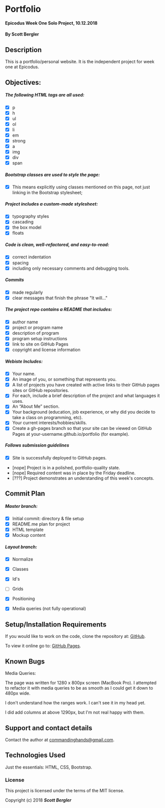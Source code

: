 # Portfolio

#### Epicodus Week One Solo Project, 10.12.2018

#### By Scott Bergler

## Description
This is a portfolio/personal website. It is the independent project for week one at Epicodus.

## Objectives:
##### The following HTML tags are all used:
- [x] p
- [x] h
- [x] ul
- [x] ol
- [x] li
- [x] em
- [x] strong
- [x] a
- [x] img
- [x] div
- [x] span

##### Bootstrap classes are used to style the page:
- [x] This means explicitly using classes mentioned on this page, not just linking in the Bootstrap stylesheet;

##### Project includes a custom-made stylesheet:
- [x] typography styles
- [x] cascading
- [x] the box model
- [x] floats

##### Code is clean, well-refactored, and easy-to-read:
- [x] correct indentation
- [x] spacing
- [x] including only necessary comments and debugging tools.

##### Commits
- [x] made regularly
- [x] clear messages that finish the phrase "It will…"

##### The project repo contains a README that includes:
- [x] author name
- [x] project or program name
- [x] description of program
- [x] program setup instructions
- [x] link to site on GitHub Pages
- [x] copyright and license information

##### Webiste Includes:
- [x] Your name.
- [x] An image of you, or something that represents you.
- [x] A list of projects you have created with active links to their GitHub pages sites or GitHub repositories.
- [x] For each, include a brief description of the project and what languages it uses.
- [x] An “About Me” section.
- [x] Your background (education, job experience, or why did you decide to take a class on programming, etc).
- [x] Your current interests/hobbies/skills.
- [x] Create a gh-pages branch so that your site can be viewed on GitHub Pages at your-username.github.io/portfolio (for example).

##### Follows submission guidelines
- [x] Site is successfully deployed to GitHub pages.
- [nope] Project is in a polished, portfolio-quality state.
- [nope] Required content was in place by the Friday deadline.
- [???] Project demonstrates an understanding of this week's concepts.

## Commit Plan

##### Master branch:
- [x] Initial commit: directory & file setup
- [x] README.me plan for project
- [x] HTML template
- [x] Mockup content

##### Layout branch:
- [x] Normalize
- [x] Classes
- [x] Id's
- [ ] Grids
- [x] Positioning
- [x] Media queries (not fully operational)


## Setup/Installation Requirements

If you would like to work on the code, clone the repository at: [GitHub](https://github.com/skillitzimberg/portfolio).

To view it online go to: [GitHub Pages](https://skillitzimberg.github.io/portfolio/).

## Known Bugs

Media Queries:

The page was written for 1280 x 800px screen (MacBook Pro). I attempted to refactor it with media queries to be as smooth as I could get it down to 480px wide.

I don't understand how the ranges work. I can't see it in my head yet.

I did add columns at above 1290px, but I'm not real happy with them.

## Support and contact details

Contact the author at [commandinghands@gmail.com](mailto:commandinghands@gmail.com).

## Technologies Used

Just the essentials: HTML, CSS, Bootstrap.

### License

This project is licensed under the terms of the MIT license.

Copyright (c) 2018 **_Scott Bergler_**
